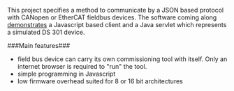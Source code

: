 This project specifies a method to communicate by a JSON based protocol with CANopen or EtherCAT fieldbus devices. The software coming along [demonstrates](http://json-sdo-demo.appspot.com) a Javascript based client and a Java servlet which represents a simulated DS 301 device.


###Main features###

  * field bus device can carry its own commissioning tool with itself. Only an internet browser is required to "run" the tool.
  * simple programming in Javascript
  * low firmware overhead suited for 8 or 16 bit architectures
